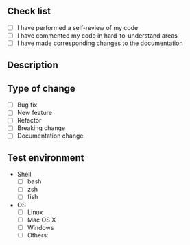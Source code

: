 <!-- NOTE: forgit.plugin.zsh & forgit.plugin.sh share the same code. You should make sure the changes work in both `zsh` & `bash` -->

<!-- Check all that apply [x] -->

## Check list

- [ ] I have performed a self-review of my code
- [ ] I have commented my code in hard-to-understand areas
- [ ] I have made corresponding changes to the documentation

## Description

<!-- Please include a summary of the change(and the related issue if any). Please also include relevant motivation and context when necessary. -->

## Type of change

- [ ] Bug fix
- [ ] New feature
- [ ] Refactor
- [ ] Breaking change
- [ ] Documentation change

## Test environment

- Shell
    - [ ] bash
    - [ ] zsh 
    - [ ] fish 
- OS
    - [ ] Linux
    - [ ] Mac OS X
    - [ ] Windows
    - [ ] Others:
